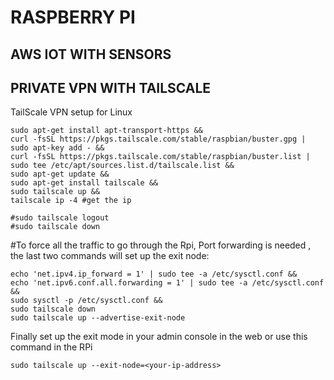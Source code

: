 # RASPBERRY PI

## AWS IOT WITH SENSORS

## PRIVATE VPN WITH TAILSCALE


TailScale VPN setup for Linux
```
sudo apt-get install apt-transport-https &&
curl -fsSL https://pkgs.tailscale.com/stable/raspbian/buster.gpg | sudo apt-key add - &&
curl -fsSL https://pkgs.tailscale.com/stable/raspbian/buster.list | sudo tee /etc/apt/sources.list.d/tailscale.list &&
sudo apt-get update &&
sudo apt-get install tailscale &&
sudo tailscale up &&
tailscale ip -4 #get the ip 

#sudo tailscale logout
#sudo tailscale down

```

#To force all the traffic to go through the Rpi, Port forwarding is needed , the last two commands will set up the exit node:

```
echo 'net.ipv4.ip_forward = 1' | sudo tee -a /etc/sysctl.conf &&
echo 'net.ipv6.conf.all.forwarding = 1' | sudo tee -a /etc/sysctl.conf &&
sudo sysctl -p /etc/sysctl.conf &&
sudo tailscale down
sudo tailscale up --advertise-exit-node
```

Finally set up the exit mode in your admin console in the web or use this command in the RPi
```
sudo tailscale up --exit-node=<your-ip-address>
```
